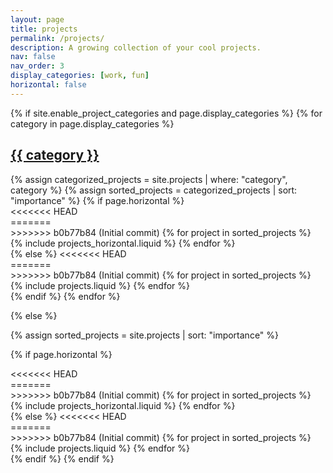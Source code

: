 ```yaml
---
layout: page
title: projects
permalink: /projects/
description: A growing collection of your cool projects.
nav: false
nav_order: 3
display_categories: [work, fun]
horizontal: false
---
```


<!-- pages/projects.md -->
<div class="projects">
{% if site.enable_project_categories and page.display_categories %}
  <!-- Display categorized projects -->
  {% for category in page.display_categories %}
  <a id="{{ category }}" href=".#{{ category }}">
    <h2 class="category">{{ category }}</h2>
  </a>
  {% assign categorized_projects = site.projects | where: "category", category %}
  {% assign sorted_projects = categorized_projects | sort: "importance" %}
  <!-- Generate cards for each project -->
  {% if page.horizontal %}
  <div class="container">
<<<<<<< HEAD
    <div class="row row-cols-1 row-cols-md-2">
=======
    <div class="row row-cols-2">
>>>>>>> b0b77b84 (Initial commit)
    {% for project in sorted_projects %}
      {% include projects_horizontal.liquid %}
    {% endfor %}
    </div>
  </div>
  {% else %}
<<<<<<< HEAD
  <div class="row row-cols-1 row-cols-md-3">
=======
  <div class="grid">
>>>>>>> b0b77b84 (Initial commit)
    {% for project in sorted_projects %}
      {% include projects.liquid %}
    {% endfor %}
  </div>
  {% endif %}
  {% endfor %}

{% else %}

<!-- Display projects without categories -->

{% assign sorted_projects = site.projects | sort: "importance" %}

  <!-- Generate cards for each project -->

{% if page.horizontal %}

  <div class="container">
<<<<<<< HEAD
    <div class="row row-cols-1 row-cols-md-2">
=======
    <div class="row row-cols-2">
>>>>>>> b0b77b84 (Initial commit)
    {% for project in sorted_projects %}
      {% include projects_horizontal.liquid %}
    {% endfor %}
    </div>
  </div>
  {% else %}
<<<<<<< HEAD
  <div class="row row-cols-1 row-cols-md-3">
=======
  <div class="grid">
>>>>>>> b0b77b84 (Initial commit)
    {% for project in sorted_projects %}
      {% include projects.liquid %}
    {% endfor %}
  </div>
  {% endif %}
{% endif %}
</div>

